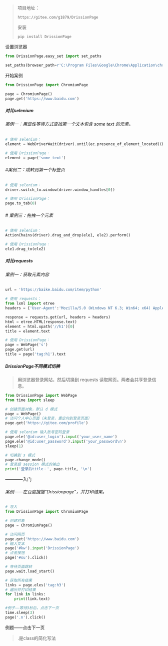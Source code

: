 > 项目地址：
>
> ```
> https://gitee.com/g1879/DrissionPage
> ```
>
> 安装
>
> ```
> pip install DrissionPage
> ```

设置浏览器

```python
from DrissionPage.easy_set import set_paths

set_paths(browser_path=r'C:\Program Files\Google\Chrome\Application\chrome.exe')
```

开始案例

```python
from DrissionPage import ChromiumPage

page = ChromiumPage()
page.get('https://www.baidu.com')
```

##### 对比selenium

###### 案例一：用显性等待方式查找第一个文本包含 some text 的元素。

```python
# 使用 selenium：
element = WebDriverWait(driver).until(ec.presence_of_element_located((By.XPATH, '//*[contains(text(), "some text")]')))

# 使用 DrissionPage：
element = page('some text')
```

###### #案例二：跳转到第一个标签页

```python
# 使用 selenium：
driver.switch_to.window(driver.window_handles[0])

# 使用 DrissionPage：
page.to_tab(0)
```

###### # 案例三：拖拽一个元素

```python
# 使用 selenium：
ActionChains(driver).drag_and_drop(ele1, ele2).perform()

# 使用 DrissionPage：
ele1.drag_to(ele2)
```

##### 对比requests

###### 案例一：获取元素内容

```python
url = 'https://baike.baidu.com/item/python'

# 使用 requests：
from lxml import etree
headers = {'User-Agent':'Mozilla/5.0 (Windows NT 6.3; Win64; x64) AppleWebKit/537.36 (KHTML, like Gecko) Chrome/41.0.2272.118 Safari/537.36'}

response = requests.get(url, headers = headers)
html = etree.HTML(response.text)
element = html.xpath('//h1')[0]
title = element.text

# 使用 DrissionPage：
page = WebPage('s')
page.get(url)
title = page('tag:h1').text

```

##### DrissionPage不同模式切换

> 用浏览器登录网站，然后切换到 requests 读取网页。两者会共享登录信息。

```python
from DrissionPage import WebPage
from time import sleep

# 创建页面对象，默认 d 模式
page = WebPage()  
# 访问个人中心页面（未登录，重定向到登录页面）
page.get('https://gitee.com/profile')  

# 使用 selenium 输入账号密码登录
page.ele('@id:user_login').input('your_user_name')  
page.ele('@id:user_password').input('your_password\n')
sleep(1)

# 切换到 s 模式
page.change_mode()  
# 登录后 session 模式的输出
print('登录后title：', page.title, '\n')  

```

————入门

###### 案例——在百度搜搜“Drissionpage”，并打印结果。

```python
# 导入
from DrissionPage import ChromiumPage

# 创建对象
page = ChromiumPage()

# 访问网页
page.get('https://www.baidu.com')
# 输入文本
page('#kw').input('DrissionPage')
# 点击按钮
page('#su').click()

# 等待页面跳转
page.wait.load_start()

# 获取所有结果
links = page.eles('tag:h3')
# 遍历并打印结果
for link in links:
    print(link.text)

#例子——等待3秒后，点击下一页
time.sleep(3)
page('.n').click()
```

例题——点击下一页

> .是class的简化写法

```

```

